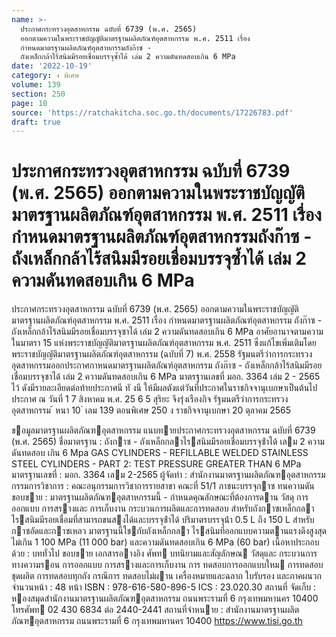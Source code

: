```yaml
---
name: >-
  ประกาศกระทรวงอุตสาหกรรม ฉบับที่ 6739 (พ.ศ. 2565)
  ออกตามความในพระราชบัญญัติมาตรฐานผลิตภัณฑ์อุตสาหกรรม พ.ศ. 2511 เรื่อง
  กำหนดมาตรฐานผลิตภัณฑ์อุตสาหกรรมถังก๊าซ -
  ถังเหล็กกล้าไร้สนิมมีรอยเชื่อมบรรจุซ้ำได้ เล่ม 2 ความดันทดสอบเกิน 6 MPa
date: '2022-10-19'
category: ง พิเศษ
volume: 139
section: 250
page: 10
source: 'https://ratchakitcha.soc.go.th/documents/17226783.pdf'
draft: true
---
```


# ประกาศกระทรวงอุตสาหกรรม ฉบับที่ 6739 (พ.ศ. 2565) ออกตามความในพระราชบัญญัติมาตรฐานผลิตภัณฑ์อุตสาหกรรม พ.ศ. 2511 เรื่อง กำหนดมาตรฐานผลิตภัณฑ์อุตสาหกรรมถังก๊าซ - ถังเหล็กกล้าไร้สนิมมีรอยเชื่อมบรรจุซ้ำได้ เล่ม 2 ความดันทดสอบเกิน 6 MPa

ประกาศกระทรวงอุตสาหกรรม ฉบับที่ 6739 (พ.ศ. 2565) ออกตามความในพระราชบัญญัติมาตรฐานผลิตภัณฑ์อุตสาหกรรม พ.ศ. 2511 เรื่อง กำหนดมาตรฐานผลิตภัณฑ์อุตสาหกรรม ถังก๊าซ - ถังเหล็กกล้าไร้สนิมมีรอยเชื่อมบรรจุซาได้ เล่ม 2 ความดันทดสอบเกิน 6 MPa อาศัยอานาจตามความในมาตรา 15 แห่งพระราชบัญญัติมาตรฐานผลิตภัณฑ์อุตสาหกรรม พ.ศ. 2511 ซึ่งแก้ไขเพิ่มเติมโดยพระราชบัญญัติมาตรฐานผลิตภัณฑ์อุตสาหกรรม (ฉบับที่ 7) พ.ศ. 2558 รัฐมนตรีว่าการกระทรวงอุตสาหกรรมออกประกาศกาหนดมาตรฐานผลิตภัณฑ์อุตสาหกรรม ถังก๊าซ - ถังเหล็กกล้าไร้สนิมมีรอยเชื่อมบรรจุซาได้ เล่ม 2 ความดันทดสอบเกิน 6 MPa มาตรฐานเลขที่ มอก. 3364 เล่ม 2 - 2565 ไว้ ดังมีรายละเอียดต่อท้ายประกาศนี ทั งนี ให้มีผลตังแต่วันที่ประกาศในราชกิจจานุเบกษาเป็นต้นไป ประกาศ ณ วันที่ 1 7 สิงหาคม พ.ศ. 25 6 5 สุริยะ จึงรุ่งเรืองกิจ รัฐมนตรีว่าการกระทรวงอุตสาหกรรม ้ หนา 10 ่ เลม 139 ตอนพิเศษ 250 ง ราชกิจจานุเบกษา 20 ตุลาคม 2565

ขอมูลมาตรฐานผลิตภัณฑอุตสาหกรรม แนบทายประกาศกระทรวงอุตสาหกรรม ฉบับที่ 6739 (พ.ศ. 2565) ชื่อมาตรฐาน : ถังกาซ - ถังเหล็กกลาไรสนิมมีรอยเชื่อมบรรจุซ้ําได้ เลม 2 ความดันทดสอบ เกิน 6 Mpa GAS CYLINDERS - REFILLABLE WELDED STAINLESS STEEL CYLINDERS - PART 2: TEST PRESSURE GREATER THAN 6 MPa มาตรฐานเลขที่ : มอก. 3364 เลม 2-2565 ผู้จัดทํา : สํานักงานมาตรฐานผลิตภัณฑอุตสาหกรรม กรรมการวิชาการ : คณะอนุกรรมการวิชาการรายสาขา คณะที่ 51/1 ภาชนะบรรจุกาซ ทนความดัน ขอบขาย : มาตรฐานผลิตภัณฑอุตสาหกรรมนี้ - กําหนดคุณลักษณะที่ต้องการดาน วัสดุ การออกแบบ การสรางและ การเก็บงาน กระบวนการผลิตและการทดสอบ สําหรับถังกาซเหล็กกลา ไรสนิมมีรอยเชื่อมที่สามารถขนสงได้และบรรจุซ้ําได้ ปริมาตรบรรจุน้ํา 0.5 L ถึง 150 L สําหรับกาซอัดและกาซเหลว มาตรฐานนี้ใชกับถังเหล็กกลา ไรสนิมที่ออกแบบความตานแรงดึงสูงสุดไม่เกิน 1 100 MPa (11 000 bar) และความดันทดสอบเกิน 6 MPa (60 bar) เนื้อหาประกอบด้วย : บททั่วไป ขอบขาย เอกสารอางอิง ศัพท บทนิยามและสัญลักษณ วัสดุและ กระบวนการทางความรอน การออกแบบ การสรางและการเก็บงาน การ ทดสอบการออกแบบใหม การทดสอบชุดผลิต การทดสอบทุกถัง กรณีการ ทดสอบไม่ผาน เครื่องหมายและฉลาก ใบรับรอง และภาคผนวก จํานวนหน้า : 48 หน้า ISBN : 978-616-580-896-5 ICS : 23.020.30 สถานที่ จัดเก็บ : หองสมุดสํานักงานมาตรฐานผลิตภัณฑอุตสาหกรรม ถนนพระรามที่ 6 กรุงเทพมหานคร 10400 โทรศัพท 02 430 6834 ต่อ 2440-2441 สถานที่จําหนาย : สํานักงานมาตรฐานผลิตภัณฑอุตสาหกรรม ถนนพระรามที่ 6 กรุงเทพมหานคร 10400 https://www.tisi.go.th
